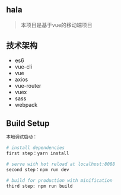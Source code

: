 ## hala
>  本项目是基于vue的移动端项目

## 技术架构
*  es6
*  vue-cli
*  vue
*  axios
*  vue-router
*  vuex
*  sass
*  webpack

## Build Setup

``` bash
本地调试启动：

# install dependencies
first step：yarn install

# serve with hot reload at localhost:8088
second step：npm run dev

# build for production with minification
third step: npm run build
